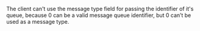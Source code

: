 The client can't use the message type field for passing the identifier of it's queue, because 0 can be a valid message queue identifier, but 0 can’t be used as a message type.
